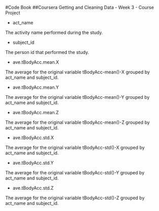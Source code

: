 #Code Book
##Coursera Getting and Cleaning Data - Week 3 - Course Project

* act_name

The activity name performed during the study.

* subject_id

The person id that performed the study.

* ave.tBodyAcc.mean.X

The average for the original variable tBodyAcc-mean()-X grouped by act_name and subject_id.

* ave.tBodyAcc.mean.Y

The average for the original variable tBodyAcc-mean()-Y grouped by act_name and subject_id.

* ave.tBodyAcc.mean.Z

The average for the original variable tBodyAcc-mean()-Z grouped by act_name and subject_id.

* ave.tBodyAcc.std.X

The average for the original variable tBodyAcc-std()-X grouped by act_name and subject_id.

* ave.tBodyAcc.std.Y

The average for the original variable tBodyAcc-std()-Y grouped by act_name and subject_id.

* ave.tBodyAcc.std.Z

The average for the original variable tBodyAcc-std()-Z grouped by act_name and subject_id.